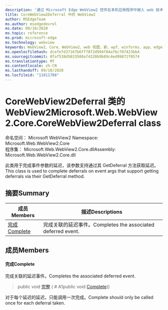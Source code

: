 ```yaml
---
description: '通过 Microsoft Edge WebView2 控件在本机应用程序中嵌入 web 技术 (HTML、CSS 和 JavaScript) '
title: CoreWebView2Deferral 中的 WebView2
author: MSEdgeTeam
ms.author: msedgedevrel
ms.date: 09/10/2020
ms.topic: reference
ms.prod: microsoft-edge
ms.technology: webview
keywords: WebView2、Core、WebView2、web 视图、新、wpf、winforms、app、edge、CoreWebView2、CoreWebView2Controller、浏览器控件、边缘 html、、浏览器控件、边缘 html、WebView2
ms.openlocfilehash: dcefefd37167b6ff78f2d994f84af6c707423bb4
ms.sourcegitcommit: 0faf538d5033508af4320b9b89c4ed99872f0574
ms.translationtype: MT
ms.contentlocale: zh-CN
ms.lasthandoff: 09/10/2020
ms.locfileid: "11011708"
---
```

# <span data-ttu-id="0c686-104">CoreWebView2Deferral 类的 WebView2</span><span class="sxs-lookup"><span data-stu-id="0c686-104">Microsoft.Web.WebView2.Core.CoreWebView2Deferral class</span></span> 

<span data-ttu-id="0c686-105">命名空间： Microsoft WebView2 </span><span class="sxs-lookup"><span data-stu-id="0c686-105">Namespace: Microsoft.Web.WebView2.Core</span></span>\
<span data-ttu-id="0c686-106">程序集： Microsoft.Web.WebView2.Core.dll</span><span class="sxs-lookup"><span data-stu-id="0c686-106">Assembly: Microsoft.Web.WebView2.Core.dll</span></span>

<span data-ttu-id="0c686-107">此类用于完成事件参数的延迟，该参数支持通过其 GetDeferral 方法获取延迟。</span><span class="sxs-lookup"><span data-stu-id="0c686-107">This class is used to complete deferrals on event args that support getting deferrals via their GetDeferral method.</span></span>

## <span data-ttu-id="0c686-108">摘要</span><span class="sxs-lookup"><span data-stu-id="0c686-108">Summary</span></span>

 <span data-ttu-id="0c686-109">成员</span><span class="sxs-lookup"><span data-stu-id="0c686-109">Members</span></span>                        | <span data-ttu-id="0c686-110">描述</span><span class="sxs-lookup"><span data-stu-id="0c686-110">Descriptions</span></span>
--------------------------------|---------------------------------------------
[<span data-ttu-id="0c686-111">完成</span><span class="sxs-lookup"><span data-stu-id="0c686-111">Complete</span></span>](#complete) | <span data-ttu-id="0c686-112">完成关联的延迟事件。</span><span class="sxs-lookup"><span data-stu-id="0c686-112">Completes the associated deferred event.</span></span>

## <span data-ttu-id="0c686-113">成员</span><span class="sxs-lookup"><span data-stu-id="0c686-113">Members</span></span>

#### <span data-ttu-id="0c686-114">完成</span><span class="sxs-lookup"><span data-stu-id="0c686-114">Complete</span></span> 

<span data-ttu-id="0c686-115">完成关联的延迟事件。</span><span class="sxs-lookup"><span data-stu-id="0c686-115">Completes the associated deferred event.</span></span>

> <span data-ttu-id="0c686-116">public void [完整](#complete) ( # A1</span><span class="sxs-lookup"><span data-stu-id="0c686-116">public void [Complete](#complete)()</span></span>

<span data-ttu-id="0c686-117">对于每个延迟的延迟，只能调用一次完成。</span><span class="sxs-lookup"><span data-stu-id="0c686-117">Complete should only be called once for each deferral taken.</span></span>

